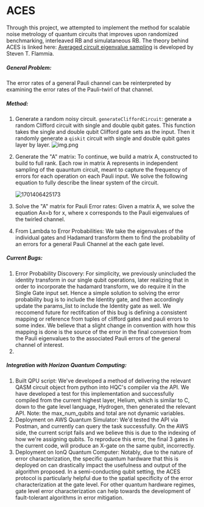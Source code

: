 # ACES

Through this project, we attempted to implement the method for scalable noise metrology of quantum circuits that improves upon randomized benchmarking, interleaved RB and simulataneous RB. The theory behind ACES is linked here: [Averaged circuit eigenvalue sampling](https://arxiv.org/pdf/2108.05803.pdf) is developed by Steven T. Flammia.

##### General Problem:

The error rates of a general Pauli channel can be reinterpreted by examining the error rates of the Pauli-twirl of that channel.

##### Method: 

1) Generate a random noisy circuit.
```generateCliffordCircuit```: generate a random Clifford circuit with single and double qubit gates. This function takes the single and double qubit Clifford gate sets as the input. Then it randomly generate a ```qiskit``` circuit with single and double qubit gates layer by layer.
![img.png](img.png)
2) Generate the "A" matrix: To continue, we build a matrix A, constructed to build to full rank. Each row in matrix A represents in independent sampling of the quauntum circuit, meant to capture the frequency of errors for each operation on each Pauli input. We solve the following equation to fully describe the linear system of the circuit.

   ![1701406425173](image/README/1701406425173.png)
3) Solve the "A" matrix for Pauli Error rates: Given a matrix A, we solve the equation Ax=b for x, where x corresponds to the Pauli eigenvalues of the twirled channel.
4) From Lambda to Error Probabilities: We take the eigenvalues of the individual gates and Hadamard transform them to find the probability of an errors for a general Pauli Channel at the each gate level.

##### Current Bugs:

1) Error Probability Discovery: For simplicity, we previously unincluded the identity transform in our single qubit operations, later realizing that in order to incorporate the hadamard transform, we do require it in the Single Gate input set. Hence a simple solution to solving the error probability bug is to include the Identity gate, and then accordingly update the params_list to include the Identity gate as well. We reccomend future for rectifcation of this bug is defining a consistent mapping or reference from tuples of clifford gates and pauli errors to some index. We believe that a slight change in convention with how this mapping is done is the source of the error in the final conversion from the Pauli eigenvalues to the associated Pauli errors of the general channel of interest.
2) 

##### Integration with Horizon Quantum Computing:

1) Built QPU script: We've developed a method of delivering the relevant QASM circuit object from python into HQC's compiler via the API. We have developed a test for this implementation and successfully compiled from the current highest layer, Helium, which is similar to C, down to the gate level language, Hydrogen, then generated the relevant API. Note: the max_num_qubits and total are not dynamic variables.
2) Deployment on AWS Quantum Simulator: We'd tested the API via Postman, and currently can query the task successfully. On the AWS side, the current script fails and we believe this is due to the indexing of how we're assigning qubits. To reproduce this error, the final 3 gates in the current code, will produce an X-gate on the same qubit, incorrectly.
3) Deployment on IonQ Quantum Computer: Notably, due to the nature of error characterization, the specific quantum hardware that this is deployed on can drastically impact the usefulness and output of the algorithm proposed. In a semi-conducting qubit setting, the ACES protocol is particularly helpful due to the spatial specificity of the error characterization at the gate level. For other quantum hardware regimes, gate level error characterization can help towards the development of fault-tolerant algorithms in error mitigation.
